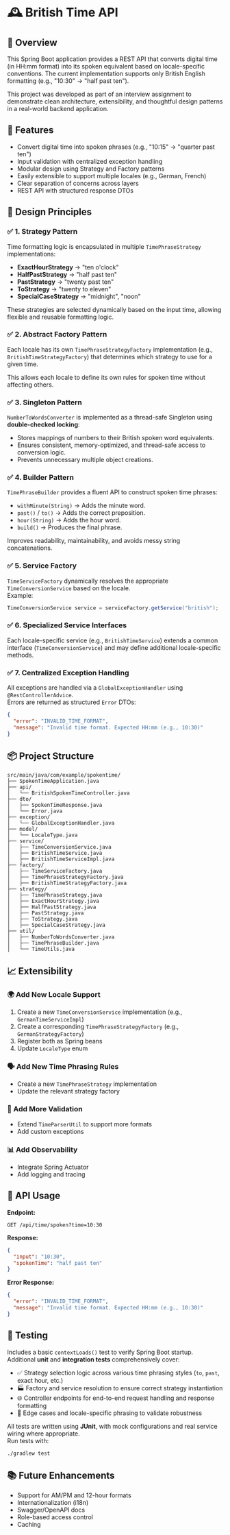 # 🕰️ British Time API

## 📌 Overview
This Spring Boot application provides a REST API that converts digital time (in HH:mm format) into its spoken equivalent based on locale-specific conventions. The current implementation supports only British English formatting (e.g., "10:30" → "half past ten").

This project was developed as part of an interview assignment to demonstrate clean architecture, extensibility, and thoughtful design patterns in a real-world backend application.

## 🚀 Features
- Convert digital time into spoken phrases (e.g., "10:15" → "quarter past ten")
- Input validation with centralized exception handling
- Modular design using Strategy and Factory patterns
- Easily extensible to support multiple locales (e.g., German, French)
- Clear separation of concerns across layers
- REST API with structured response DTOs

## 🧠 Design Principles

### ✅ 1. Strategy Pattern
Time formatting logic is encapsulated in multiple `TimePhraseStrategy` implementations:
- **ExactHourStrategy** → "ten o'clock"
- **HalfPastStrategy** → "half past ten"
- **PastStrategy** → "twenty past ten"
- **ToStrategy** → "twenty to eleven"
- **SpecialCaseStrategy** → "midnight", "noon"

These strategies are selected dynamically based on the input time, allowing flexible and reusable formatting logic.

### ✅ 2. Abstract Factory Pattern
Each locale has its own `TimePhraseStrategyFactory` implementation (e.g., `BritishTimeStrategyFactory`) that determines which strategy to use for a given time.

This allows each locale to define its own rules for spoken time without affecting others.

### ✅ **3. Singleton Pattern**
`NumberToWordsConverter` is implemented as a thread-safe Singleton using **double-checked locking**:

- Stores mappings of numbers to their British spoken word equivalents.
- Ensures consistent, memory-optimized, and thread-safe access to conversion logic.
- Prevents unnecessary multiple object creations.

### ✅ **4. Builder Pattern**
`TimePhraseBuilder` provides a fluent API to construct spoken time phrases:

- `withMinute(String)` → Adds the minute word.
- `past()` / `to()` → Adds the correct preposition.
- `hour(String)` → Adds the hour word.
- `build()` → Produces the final phrase.

Improves readability, maintainability, and avoids messy string concatenations.

### ✅ 5. Service Factory
`TimeServiceFactory` dynamically resolves the appropriate `TimeConversionService` based on the locale.  
Example:
```java
TimeConversionService service = serviceFactory.getService("british");
```

### ✅ 6. Specialized Service Interfaces
Each locale-specific service (e.g., `BritishTimeService`) extends a common interface (`TimeConversionService`) and may define additional locale-specific methods.

### ✅ 7. Centralized Exception Handling
All exceptions are handled via a `GlobalExceptionHandler` using `@RestControllerAdvice`.  
Errors are returned as structured `Error` DTOs:
```json
{
  "error": "INVALID_TIME_FORMAT",
  "message": "Invalid time format. Expected HH:mm (e.g., 10:30)"
}
```

## 📦 Project Structure
```
src/main/java/com/example/spokentime/
├── SpokenTimeApplication.java
├── api/
│   └── BritishSpokenTimeController.java
├── dto/
│   ├── SpokenTimeResponse.java
│   └── Error.java
├── exception/
│   └── GlobalExceptionHandler.java
├── model/
│   └── LocaleType.java
├── service/
│   ├── TimeConversionService.java
│   ├── BritishTimeService.java
│   ├── BritishTimeServiceImpl.java
├── factory/
│   ├── TimeServiceFactory.java
│   ├── TimePhraseStrategyFactory.java
│   ├── BritishTimeStrategyFactory.java
├── strategy/
│   ├── TimePhraseStrategy.java
│   ├── ExactHourStrategy.java
│   ├── HalfPastStrategy.java
│   ├── PastStrategy.java
│   ├── ToStrategy.java
│   ├── SpecialCaseStrategy.java
├── util/
│   ├── NumberToWordsConverter.java
│   ├── TimePhraseBuilder.java
│   └── TimeUtils.java
```

## 📈 Extensibility

### 🌍 Add New Locale Support
1. Create a new `TimeConversionService` implementation (e.g., `GermanTimeServiceImpl`)
2. Create a corresponding `TimePhraseStrategyFactory` (e.g., `GermanStrategyFactory`)
3. Register both as Spring beans
4. Update `LocaleType` enum

### 🗣️ Add New Time Phrasing Rules
- Create a new `TimePhraseStrategy` implementation
- Update the relevant strategy factory

### 🧪 Add More Validation
- Extend `TimeParserUtil` to support more formats
- Add custom exceptions

### 📊 Add Observability
- Integrate Spring Actuator
- Add logging and tracing

## 📲 API Usage

**Endpoint:**
```
GET /api/time/spoken?time=10:30
```
**Response:**
```json
{
  "input": "10:30",
  "spokenTime": "half past ten"
}
```
**Error Response:**
```json
{
  "error": "INVALID_TIME_FORMAT",
  "message": "Invalid time format. Expected HH:mm (e.g., 10:30)"
}
```

## 🧪 Testing

Includes a basic `contextLoads()` test to verify Spring Boot startup.  
Additional **unit** and **integration tests** comprehensively cover:

- ✅ Strategy selection logic across various time phrasing styles (`to`, `past`, exact hour, etc.)
- 🏭 Factory and service resolution to ensure correct strategy instantiation
- 🌐 Controller endpoints for end-to-end request handling and response formatting
- 🧪 Edge cases and locale-specific phrasing to validate robustness

All tests are written using **JUnit**, with mock configurations and real service wiring where appropriate.  
Run tests with:

```bash
./gradlew test
```

## 📚 Future Enhancements
- Support for AM/PM and 12-hour formats
- Internationalization (i18n)
- Swagger/OpenAPI docs
- Role-based access control
- Caching
